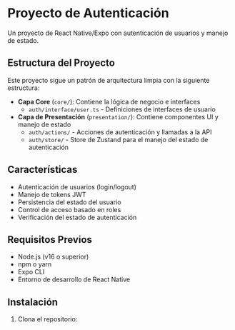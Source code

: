 # Proyecto de Autenticación

Un proyecto de React Native/Expo con autenticación de usuarios y manejo de estado.

## Estructura del Proyecto

Este proyecto sigue un patrón de arquitectura limpia con la siguiente estructura:

- **Capa Core** (`core/`): Contiene la lógica de negocio e interfaces
  - `auth/interface/user.ts` - Definiciones de interfaces de usuario
- **Capa de Presentación** (`presentation/`): Contiene componentes UI y manejo de estado
  - `auth/actions/` - Acciones de autenticación y llamadas a la API
  - `auth/store/` - Store de Zustand para el manejo del estado de autenticación

## Características

- Autenticación de usuarios (login/logout)
- Manejo de tokens JWT
- Persistencia del estado del usuario
- Control de acceso basado en roles
- Verificación del estado de autenticación

## Requisitos Previos

- Node.js (v16 o superior)
- npm o yarn
- Expo CLI
- Entorno de desarrollo de React Native

## Instalación

1. Clona el repositorio:

